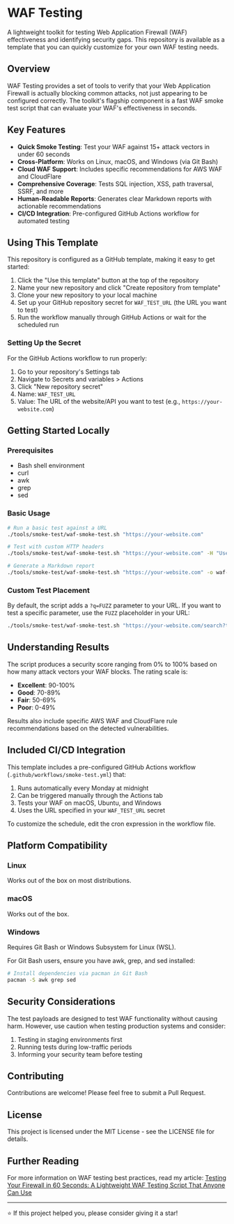 # WAF Testing

A lightweight toolkit for testing Web Application Firewall (WAF) effectiveness and identifying security gaps. This repository is available as a template that you can quickly customize for your own WAF testing needs.

## Overview

WAF Testing provides a set of tools to verify that your Web Application Firewall is actually blocking common attacks, not just appearing to be configured correctly. The toolkit's flagship component is a fast WAF smoke test script that can evaluate your WAF's effectiveness in seconds.

## Key Features

- **Quick Smoke Testing**: Test your WAF against 15+ attack vectors in under 60 seconds
- **Cross-Platform**: Works on Linux, macOS, and Windows (via Git Bash)
- **Cloud WAF Support**: Includes specific recommendations for AWS WAF and CloudFlare
- **Comprehensive Coverage**: Tests SQL injection, XSS, path traversal, SSRF, and more
- **Human-Readable Reports**: Generates clear Markdown reports with actionable recommendations
- **CI/CD Integration**: Pre-configured GitHub Actions workflow for automated testing

## Using This Template

This repository is configured as a GitHub template, making it easy to get started:

1. Click the "Use this template" button at the top of the repository
2. Name your new repository and click "Create repository from template"
3. Clone your new repository to your local machine
4. Set up your GitHub repository secret for `WAF_TEST_URL` (the URL you want to test)
5. Run the workflow manually through GitHub Actions or wait for the scheduled run

### Setting Up the Secret

For the GitHub Actions workflow to run properly:

1. Go to your repository's Settings tab
2. Navigate to Secrets and variables > Actions
3. Click "New repository secret"
4. Name: `WAF_TEST_URL`
5. Value: The URL of the website/API you want to test (e.g., `https://your-website.com`)

## Getting Started Locally

### Prerequisites

- Bash shell environment
- curl
- awk
- grep
- sed

### Basic Usage

```bash
# Run a basic test against a URL
./tools/smoke-test/waf-smoke-test.sh "https://your-website.com"

# Test with custom HTTP headers
./tools/smoke-test/waf-smoke-test.sh "https://your-website.com" -H "User-Agent: Custom Browser"

# Generate a Markdown report
./tools/smoke-test/waf-smoke-test.sh "https://your-website.com" -o waf-report.md
```

### Custom Test Placement

By default, the script adds a `?q=FUZZ` parameter to your URL. If you want to test a specific parameter, use the `FUZZ` placeholder in your URL:

```bash
./tools/smoke-test/waf-smoke-test.sh "https://your-website.com/search?term=FUZZ"
```

## Understanding Results

The script produces a security score ranging from 0% to 100% based on how many attack vectors your WAF blocks. The rating scale is:

- **Excellent**: 90-100%
- **Good**: 70-89%
- **Fair**: 50-69%
- **Poor**: 0-49%

Results also include specific AWS WAF and CloudFlare rule recommendations based on the detected vulnerabilities.

## Included CI/CD Integration

This template includes a pre-configured GitHub Actions workflow (`.github/workflows/smoke-test.yml`) that:

1. Runs automatically every Monday at midnight
2. Can be triggered manually through the Actions tab
3. Tests your WAF on macOS, Ubuntu, and Windows
4. Uses the URL specified in your `WAF_TEST_URL` secret

To customize the schedule, edit the cron expression in the workflow file.

## Platform Compatibility

### Linux
Works out of the box on most distributions.

### macOS
Works out of the box.

### Windows
Requires Git Bash or Windows Subsystem for Linux (WSL).

For Git Bash users, ensure you have awk, grep, and sed installed:
```bash
# Install dependencies via pacman in Git Bash
pacman -S awk grep sed
```

## Security Considerations

The test payloads are designed to test WAF functionality without causing harm. However, use caution when testing production systems and consider:

1. Testing in staging environments first
2. Running tests during low-traffic periods
3. Informing your security team before testing

## Contributing

Contributions are welcome! Please feel free to submit a Pull Request.

## License

This project is licensed under the MIT License - see the LICENSE file for details.

## Further Reading

For more information on WAF testing best practices, read my article: [Testing Your Firewall in 60 Seconds: A Lightweight WAF Testing Script That Anyone Can Use](https://medium.com/@kochuraa/testing-your-firewall-in-60-seconds-a-lightweight-waf-testing-script-that-anyone-can-use-a7a725fefcb7)

---

⭐ If this project helped you, please consider giving it a star!
